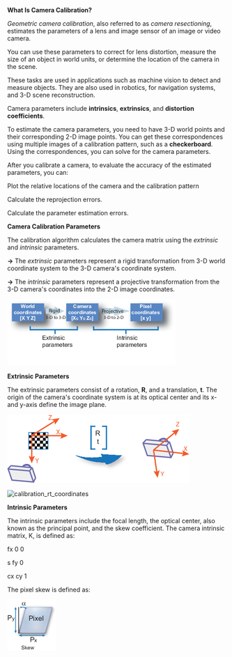 **What Is Camera Calibration?**

*Geometric camera calibration*, also referred to as *camera resectioning*, 
estimates the parameters of a lens and image sensor of an image or video camera. 

You can use these parameters to correct for lens distortion, 
measure the size of an object in world units, 
or determine the location of the camera in the scene. 

These tasks are used in applications such as machine vision to detect and measure objects. 
They are also used in robotics, for navigation systems, and 3-D scene reconstruction.

Camera parameters include **intrinsics**, **extrinsics**, and **distortion coefficients**.

To estimate the camera parameters, you need to have 3-D world points and their corresponding 2-D image points.
You can get these correspondences using multiple images of a calibration pattern, such as a **checkerboard**.
Using the correspondences, you can solve for the camera parameters. 

After you calibrate a camera, to evaluate the accuracy of the estimated parameters, you can:

  Plot the relative locations of the camera and the calibration pattern

  Calculate the reprojection errors.

  Calculate the parameter estimation errors.
  
**Camera Calibration Parameters**

The calibration algorithm calculates the camera matrix using the *extrinsic* and *intrinsic* parameters.

**->** The *extrinsic* parameters represent a rigid transformation from 3-D world coordinate system to the 3-D camera's coordinate system.

**->** The *intrinsic* parameters represent a projective transformation from the 3-D camera's coordinates into the 2-D image coordinates.

![calibration_coordinate_blocks](calibration_coordinate_blocks.png)

**Extrinsic Parameters**

The extrinsic parameters consist of a rotation, **R**, and a translation, **t**.
The origin of the camera's coordinate system is at its optical center and its x- and y-axis define the image plane.

![calibration_rt_coordinates](calibration_rt_coordinates.png)

![calibration_rt_coordinates](https://github.com/prashantchikhalkar/image_processing/blob/master/sample_images/calibration_rt_coordinates.png?raw=true)

**Intrinsic Parameters**

The intrinsic parameters include the focal length, the optical center, also known as the principal point, and the skew coefficient. The camera intrinsic matrix, K, is defined as:

fx    0   0

s     fy  0

cx    cy  1

The pixel skew is defined as:

![calibration_skew](calibration_skew.png)
